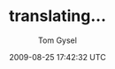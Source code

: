 ---
title: 'translating...'
posts: 3
hash: 'RD2hgPeQ'
author: 'Tom Gysel'
date: 2009-08-25 17:42:32 UTC
sources:
  - https://tokipona.yahoogroups.narkive.com/RD2hgPeQ
---